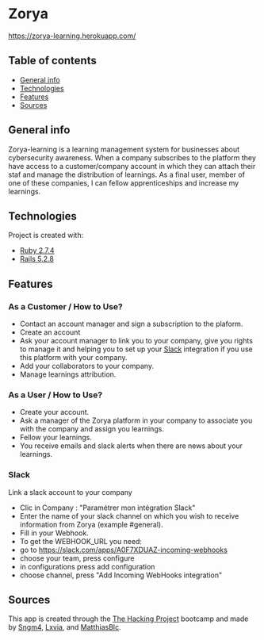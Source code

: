 # Zorya
https://zorya-learning.herokuapp.com/

## Table of contents
* [General info](#general-info)
* [Technologies](#technologies)
* [Features](#features)
* [Sources](#sources)

## General info
Zorya-learning is a learning management system for businesses about cybersecurity awareness. When a company subscribes to the platform they have access to a customer/company account in which they can attach their staf and manage the distribution of learnings. As a final user, member of one of these companies, I can fellow apprenticeships and increase my learnings.

## Technologies
Project is created with:
* [Ruby 2.7.4](https://ruby-doc.org/core-2.7.4/)
* [Rails 5.2.8](https://api.rubyonrails.org/v5.2.8/)
	
## Features
### As a Customer / How to Use?
* Contact an account manager and sign a subscription to the plaform.
* Create an account
* Ask your account manager to link you to your company, give you rights to manage it and helping you to set up your [Slack](##slack) integration if you use this platform with your company.
* Add your collaborators to your company.
* Manage learnings attribution.

### As a User / How to Use?
* Create your account.
* Ask a manager of the Zorya platform in your company to associate you with the company and assign you learnings.
* Fellow your learnings.
* You receive emails and slack alerts when there are news about your learnings.

### Slack
Link a slack account to your company
* Clic in Company : "Paramétrer mon intégration Slack"
* Enter the name of your slack channel on which you wish to receive information from Zorya (example #general).
* Fill in your Webhook.
* To get the WEBHOOK_URL you need:
 * go to https://slack.com/apps/A0F7XDUAZ-incoming-webhooks
 * choose your team, press configure
 * in configurations press add configuration
 * choose channel, press "Add Incoming WebHooks integration"

## Sources
This app is created through the [The Hacking Project](https://www.thehackingproject.org) bootcamp and made by [Sngm4](https://github.com/Sngm4), [Lxvia](https://github.com/Lxvia), and [MatthiasBlc](https://github.com/MatthiasBlc).